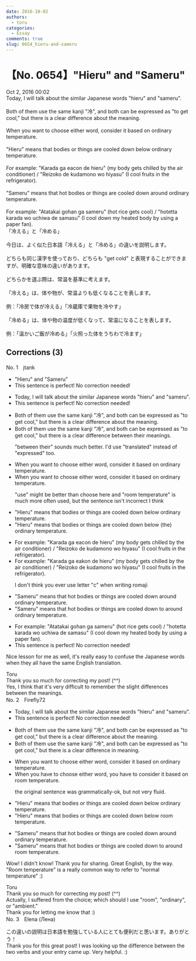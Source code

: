 ```yaml
---
date: 2016-10-02
authors:
  - toru
categories:
  - Essay
comments: true
slug: 0654_hieru-and-sameru
---
```


# 【No. 0654】"Hieru" and "Sameru"
<div class="date">Oct 2, 2016 00:02</div>
<div id="post"><div id="body_show_ori">
Today, I will talk about the similar Japanese words "hieru" and "sameru".<br/><br/>Both of them use the same kanji "冷", and both can be expressed as "to get cool," but there is a clear difference about the meaning.<br/><br/>When you want to choose either word, consider it based on ordinary temperature.<br/><br/>"Hieru" means that bodies or things are cooled down below ordinary temperature.<br/><br/>For example: "Karada ga eacon de hieru" (my body gets chilled by the air conditioner) / "Reizoko de kudamono wo hiyasu" (I cool fruits in the refrigerator).<br/><br/>"Sameru" means that hot bodies or things are cooled down around ordinary temperature.<br/><br/>For example: "Atatakai gohan ga sameru" (hot rice gets cool) / "hotetta karada wo uchiwa de samasu" (I cool down my heated body by using a paper fan).
</div></div>

<!-- more -->

<div id="post_ja"><div id="body_show_mo">
「冷える」と「冷める」<br/><br/>今日は、よく似た日本語「冷える」と「冷める」の違いを説明します。<br/><br/>どちらも同じ漢字を使っており、どちらも "get cold" と表現することができますが、明確な意味の違いがあります。<br/><br/>どちらかを選ぶ際は、常温を基準に考えます。<br/><br/>「冷える」は、体や物が、常温よりも低くなることを表します。<br/><br/>例：「冷房で体が冷える」「冷蔵庫で果物を冷やす」<br/><br/>「冷める」は、体や物の温度が低くなって、常温になることを表します。<br/><br/>例：「温かいご飯が冷める」「火照った体をうちわで冷ます」
</div></div>

## Corrections (3)
<div id="block"><div class="first_name"> No. 1　<span class="just_name">jtank</span></div><div id="block2">
<ul class="correction_field">
<li class="incorrect">"Hieru" and "Sameru"</li>
<li class="corrected perfect">This sentence is perfect! No correction needed!</li>
</ul>
<ul class="correction_field">
<li class="incorrect">Today, I will talk about the similar Japanese words "hieru" and "sameru".</li>
<li class="corrected perfect">This sentence is perfect! No correction needed!</li>
</ul>
<ul class="correction_field">
<li class="incorrect">Both of them use the same kanji "冷", and both can be expressed as "to get cool," but there is a clear difference about the meaning.</li>
<li class="corrected correct">
Both of them use the same kanji "冷", and both can be <span class="f_blue"><span class="f_bold">expressed </span></span>as "to get cool," but there is a clear <span class="f_blue">difference between their </span>meanings.
<p class="correction_comment">"between their" sounds much better. I'd use "translated" instead of "expressed" too.</p>
</li>
</ul>
<ul class="correction_field">
<li class="incorrect">When you want to choose either word, consider it based on ordinary temperature.</li>
<li class="corrected correct">
When you want to <span class="f_blue"><span class="f_bold">choose</span></span> either word, consider it based on<span class="f_blue"><span class="f_bold"> ordinary temperature</span></span>.
<p class="correction_comment">"use" might be better than choose here and "room temperature" is much more often used, but the sentence isn't incorrect I think</p>
</li>
</ul>
<ul class="correction_field">
<li class="incorrect">"Hieru" means that bodies or things are cooled down below ordinary temperature.</li>
<li class="corrected correct">
"Hieru" means that bodies or things are cooled down below <span class="f_bold"><span class="f_blue">(the)</span></span> ordinary temperature.
</li>
</ul>
<ul class="correction_field">
<li class="incorrect">For example: "Karada ga eacon de hieru" (my body gets chilled by the air conditioner) / "Reizoko de kudamono wo hiyasu" (I cool fruits in the refrigerator).</li>
<li class="corrected correct">
For example: "Karada ga ea<span class="f_bold"><span class="f_red">k</span></span>on de hieru" (my body gets chilled by the air conditioner) / "Reizoko de kudamono wo hiyasu" (I cool fruits in the refrigerator).
<p class="correction_comment">I don't think you ever use letter "c" when writing romaji</p>
</li>
</ul>
<ul class="correction_field">
<li class="incorrect">"Sameru" means that hot bodies or things are cooled down around ordinary temperature.</li>
<li class="corrected correct">
"Sameru" means that hot bodies or things are cooled down <span class="f_bold"><span class="f_red">to</span></span> around ordinary temperature.
</li>
</ul>
<ul class="correction_field">
<li class="incorrect">For example: "Atatakai gohan ga sameru" (hot rice gets cool) / "hotetta karada wo uchiwa de samasu" (I cool down my heated body by using a paper fan).</li>
<li class="corrected perfect">This sentence is perfect! No correction needed!</li>
</ul>
<p class="comment_small">
 Nice lesson for me as well, it's really easy to confuse the Japanese words when they all have the same English translation.
</p>

</div><div class="name"><span class="just_name">Toru</span><br>
Thank you so much for correcting my post! (^^)<br/>Yes, I think that it's very difficult to remember the slight differences between the meanings.
</div>
</div>
<div id="block"><div class="first_name"> No. 2　<span class="just_name">Firefly72</span></div><div id="block2">
<ul class="correction_field">
<li class="incorrect">Today, I will talk about the similar Japanese words "hieru" and "sameru".</li>
<li class="corrected perfect">This sentence is perfect! No correction needed!</li>
</ul>
<ul class="correction_field">
<li class="incorrect">Both of them use the same kanji "冷", and both can be expressed as "to get cool," but there is a clear difference about the meaning.</li>
<li class="corrected correct">
Both of them use the same kanji "冷", and both can be expressed as "to get cool," but there is a clear difference<span class="f_red"> in </span>meaning.
</li>
</ul>
<ul class="correction_field">
<li class="incorrect">When you want to choose either word, consider it based on ordinary temperature.</li>
<li class="corrected correct">
When you <span class="f_blue">have </span>to choose <span class="sline">either word</span>, <span class="f_blue"> you have to </span>consider it based on<span class="f_blue"> </span><span class="f_red">room</span><span class="f_blue"> </span>temperature.
<p class="correction_comment">the original sentence was grammatically-ok, but not very fluid.</p>
</li>
</ul>
<ul class="correction_field">
<li class="incorrect">"Hieru" means that bodies or things are cooled down below ordinary temperature.</li>
<li class="corrected correct">
"Hieru" means that bodies or things are cooled down below <span class="f_red">room </span>temperature.
</li>
</ul>
<ul class="correction_field">
<li class="incorrect">"Sameru" means that hot bodies or things are cooled down around ordinary temperature.</li>
<li class="corrected correct">
"Sameru" means that hot bodies or things are cooled down <span class="f_red">to </span>around <span class="f_red">room </span>temperature.
</li>
</ul>
<p class="comment_small">
 Wow! I didn't know! Thank you for sharing. Great English, by the way. "Room temperature" is a really common way to refer to "normal temperature" :)
</p>

</div><div class="name"><span class="just_name">Toru</span><br>
Thank you so much for correcting my post! (^^)<br/>Actually, I suffered from the choice; which should I use "room", "ordinary", or "ambient."<br/>Thank you for letting me know that :)
</div>
</div>
<div id="block"><div class="first_name"> No. 3　<span class="just_name">Elena (Лена)</span></div><div id="block2">
<p class="comment_small">
 この違いの説明は日本語を勉強している人にとても便利だと思います。ありがとう！
 <br/>
 Thank you for this great post! I was looking up the difference between the two verbs and your entry came up. Very helpful. :)
</p>

</div></div>
